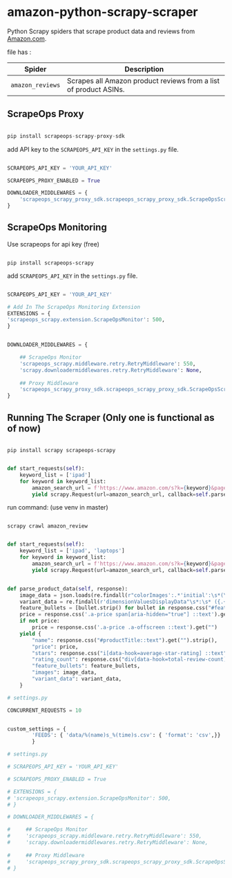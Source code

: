 # amazon-python-scrapy-scraper
Python Scrapy spiders that scrape product data and reviews from [Amazon.com](https://www.amazon.com/). 

file has :

| Spider  |      Description      |
|----------|-------------|
| `amazon_reviews` |  Scrapes all Amazon product reviews from a list of product ASINs.  | 


## ScrapeOps Proxy


```python

pip install scrapeops-scrapy-proxy-sdk

```

add API key to the `SCRAPEOPS_API_KEY` in the ``settings.py`` file.

```python

SCRAPEOPS_API_KEY = 'YOUR_API_KEY'

SCRAPEOPS_PROXY_ENABLED = True

DOWNLOADER_MIDDLEWARES = {
    'scrapeops_scrapy_proxy_sdk.scrapeops_scrapy_proxy_sdk.ScrapeOpsScrapyProxySdk': 725,
}

```


## ScrapeOps Monitoring


Use scrapeops for api key (free)
```

pip install scrapeops-scrapy

```


add `SCRAPEOPS_API_KEY` in the ``settings.py`` file.

```python

SCRAPEOPS_API_KEY = 'YOUR_API_KEY'

# Add In The ScrapeOps Monitoring Extension
EXTENSIONS = {
'scrapeops_scrapy.extension.ScrapeOpsMonitor': 500, 
}


DOWNLOADER_MIDDLEWARES = {

    ## ScrapeOps Monitor
    'scrapeops_scrapy.middleware.retry.RetryMiddleware': 550,
    'scrapy.downloadermiddlewares.retry.RetryMiddleware': None,
    
    ## Proxy Middleware
    'scrapeops_scrapy_proxy_sdk.scrapeops_scrapy_proxy_sdk.ScrapeOpsScrapyProxySdk': 725,
}

```


## Running The Scraper (Only one is functional as of now)

```

pip install scrapy scrapeops-scrapy

```



```python

def start_requests(self):
    keyword_list = ['ipad']
    for keyword in keyword_list:
        amazon_search_url = f'https://www.amazon.com/s?k={keyword}&page=1'
        yield scrapy.Request(url=amazon_search_url, callback=self.parse_search_results, meta={'keyword': keyword, 'page': 1})

```

run command: (use venv in master)

```

scrapy crawl amazon_review

```

```python

def start_requests(self):
    keyword_list = ['ipad', 'laptops']
    for keyword in keyword_list:
        amazon_search_url = f'https://www.amazon.com/s?k={keyword}&page=1'
        yield scrapy.Request(url=amazon_search_url, callback=self.parse_search_results, meta={'keyword': keyword, 'page': 1})

```



```python

def parse_product_data(self, response):
    image_data = json.loads(re.findall(r"colorImages':.*'initial':\s*(\[.+?\])},\n", response.text)[0])
    variant_data = re.findall(r'dimensionValuesDisplayData"\s*:\s* ({.+?}),\n', response.text)
    feature_bullets = [bullet.strip() for bullet in response.css("#feature-bullets li ::text").getall()]
    price = response.css('.a-price span[aria-hidden="true"] ::text').get("")
    if not price:
        price = response.css('.a-price .a-offscreen ::text').get("")
    yield {
        "name": response.css("#productTitle::text").get("").strip(),
        "price": price,
        "stars": response.css("i[data-hook=average-star-rating] ::text").get("").strip(),
        "rating_count": response.css("div[data-hook=total-review-count] ::text").get("").strip(),
        "feature_bullets": feature_bullets,
        "images": image_data,
        "variant_data": variant_data,
    }

```



```python
# settings.py

CONCURRENT_REQUESTS = 10

```


```python

custom_settings = {
        'FEEDS': { 'data/%(name)s_%(time)s.csv': { 'format': 'csv',}}
        }

```



```python
# settings.py

# SCRAPEOPS_API_KEY = 'YOUR_API_KEY'

# SCRAPEOPS_PROXY_ENABLED = True

# EXTENSIONS = {
# 'scrapeops_scrapy.extension.ScrapeOpsMonitor': 500, 
# }

# DOWNLOADER_MIDDLEWARES = {

#     ## ScrapeOps Monitor
#     'scrapeops_scrapy.middleware.retry.RetryMiddleware': 550,
#     'scrapy.downloadermiddlewares.retry.RetryMiddleware': None,
    
#     ## Proxy Middleware
#     'scrapeops_scrapy_proxy_sdk.scrapeops_scrapy_proxy_sdk.ScrapeOpsScrapyProxySdk': 725,
# }



```

